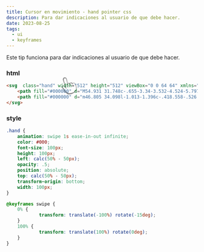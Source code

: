 ```yaml
---
title: Cursor en movimiento - hand pointer css
description: Para dar indicaciones al usuario de que debe hacer. 
date: 2023-08-25
tags:
  - ui
  - keyframes
---
```

Este tip funciona para dar indicaciones al usuario de que debe hacer. 
   <style>              
        .hand {
            animation: swipe 1s ease-in-out infinite;
            height: 100px;
            left: calc(50% - 50px);
            opacity: .5;
            position: absolute;
            transform-origin: bottom;
            width: 50px;
        }
        
        @keyframes swipe {
            0% {
                transform: translate(-100%) rotate(-15deg);
            }
            100% {
                transform: translate(100%) rotate(0deg);
            }
        }
  </style>
	
<svg  class="hand" width="512" height="512" viewBox="0 0 64 64" xmlns="http://www.w3.org/2000/svg">
    <path fill="#000000" d="M54.931 31.748c-.655-3.34-3.532-4.524-5.797-4.524c-1.029 0-1.972.228-2.705.626c-1.45-3.028-3.802-3.39-4.837-3.39c-1.191 0-2.389.426-3.393 1.178c-.923-1.277-2.654-2.024-4.852-2.024c-.843 0-1.771.121-2.579.377c.11-4.35.357-11.744.476-14.41c.128-2.876-.945-4.633-1.867-5.601C28.178 2.722 26.456 2 24.652 2c-1.853 0-3.61.749-4.824 2.055c-.908.977-1.95 2.73-1.758 5.538c.317 4.634 1.166 16.587 1.633 23.131c-1.538-3.931-4.539-5.359-6.78-5.359c-1.642 0-3.091.7-4.082 1.972c-.918 1.177-1.105 2.941-.458 4.29c2.079 4.337 3.534 8.924 3.707 11.688c.18 2.881 7.032 11.766 9.562 14.213C23.764 61.571 27.889 62 30.977 62c8.354 0 20.307-3.578 22.78-9.678c2.669-6.585 2.818-12.193 1.174-20.574m-3.703 21.208c-5.249 6.442-20.928 7.471-26.376 4.104c-3.31-2.045-9.148-8.959-9.961-13.875c-1.556-9.401-5.6-8.974-4.348-12.745c.741-2.232 6.188-3.403 7.938 3.969c.451 1.896 3.81 6.567 3.81 6.567s-1.877-25.088-1.61-30.334c.389-7.679 8.364-7.498 8.549-1.624c.098 3.089 0 19.083 0 19.083s.956-2.488 4.119-2.488c3.741 0 3.974 3.955 3.974 3.955s.862-3.023 3.522-3.023c3.723 0 4.949 5.686 4.949 5.686s.929-3.649 3.815-3.649c2 0 3.501 1.272 3.923 3.419c1.564 7.974 1.425 16.378-2.304 20.955"/>
    <path fill="#000000" d="m46.805 34.098l-1.013-1.396c-.418.558-.526 1.256-.46 1.915c.076.663.326 1.25.574 1.727c.252.483.509.874.779 1.301c.285.423.554.892.974 1.453c.838-1.115.576-2.672.011-3.682c-.273-.518-.572-.918-.865-1.318m-8.225-2.166l-1.014-1.396c-.418.558-.526 1.256-.459 1.915c.075.663.325 1.25.573 1.727c.252.483.509.874.779 1.301c.285.423.554.892.974 1.453c.838-1.115.576-2.672.011-3.682c-.272-.518-.572-.918-.864-1.318m-7.86-1.53l-1.014-1.396c-.417.558-.526 1.256-.459 1.915c.076.664.326 1.25.574 1.728c.252.483.509.873.779 1.3c.284.424.553.893.974 1.454c.837-1.115.575-2.673.011-3.683c-.272-.517-.572-.916-.865-1.318"/>
</svg>

### html

```html
<svg  class="hand" width="512" height="512" viewBox="0 0 64 64" xmlns="http://www.w3.org/2000/svg">
    <path fill="#000000" d="M54.931 31.748c-.655-3.34-3.532-4.524-5.797-4.524c-1.029 0-1.972.228-2.705.626c-1.45-3.028-3.802-3.39-4.837-3.39c-1.191 0-2.389.426-3.393 1.178c-.923-1.277-2.654-2.024-4.852-2.024c-.843 0-1.771.121-2.579.377c.11-4.35.357-11.744.476-14.41c.128-2.876-.945-4.633-1.867-5.601C28.178 2.722 26.456 2 24.652 2c-1.853 0-3.61.749-4.824 2.055c-.908.977-1.95 2.73-1.758 5.538c.317 4.634 1.166 16.587 1.633 23.131c-1.538-3.931-4.539-5.359-6.78-5.359c-1.642 0-3.091.7-4.082 1.972c-.918 1.177-1.105 2.941-.458 4.29c2.079 4.337 3.534 8.924 3.707 11.688c.18 2.881 7.032 11.766 9.562 14.213C23.764 61.571 27.889 62 30.977 62c8.354 0 20.307-3.578 22.78-9.678c2.669-6.585 2.818-12.193 1.174-20.574m-3.703 21.208c-5.249 6.442-20.928 7.471-26.376 4.104c-3.31-2.045-9.148-8.959-9.961-13.875c-1.556-9.401-5.6-8.974-4.348-12.745c.741-2.232 6.188-3.403 7.938 3.969c.451 1.896 3.81 6.567 3.81 6.567s-1.877-25.088-1.61-30.334c.389-7.679 8.364-7.498 8.549-1.624c.098 3.089 0 19.083 0 19.083s.956-2.488 4.119-2.488c3.741 0 3.974 3.955 3.974 3.955s.862-3.023 3.522-3.023c3.723 0 4.949 5.686 4.949 5.686s.929-3.649 3.815-3.649c2 0 3.501 1.272 3.923 3.419c1.564 7.974 1.425 16.378-2.304 20.955"/>
    <path fill="#000000" d="m46.805 34.098l-1.013-1.396c-.418.558-.526 1.256-.46 1.915c.076.663.326 1.25.574 1.727c.252.483.509.874.779 1.301c.285.423.554.892.974 1.453c.838-1.115.576-2.672.011-3.682c-.273-.518-.572-.918-.865-1.318m-8.225-2.166l-1.014-1.396c-.418.558-.526 1.256-.459 1.915c.075.663.325 1.25.573 1.727c.252.483.509.874.779 1.301c.285.423.554.892.974 1.453c.838-1.115.576-2.672.011-3.682c-.272-.518-.572-.918-.864-1.318m-7.86-1.53l-1.014-1.396c-.417.558-.526 1.256-.459 1.915c.076.664.326 1.25.574 1.728c.252.483.509.873.779 1.3c.284.424.553.893.974 1.454c.837-1.115.575-2.673.011-3.683c-.272-.517-.572-.916-.865-1.318"/>
</svg>
```

### style

```css
.hand {
	animation: swipe 1s ease-in-out infinite;
	color: #000;
	font-size: 100px;
	height: 100px;
	left: calc(50% - 50px);
	opacity: .5;
	position: absolute;
	top: calc(50% - 50px);
	transform-origin: bottom;
	width: 100px;
}

@keyframes swipe {
	0% {
			transform: translate(-100%) rotate(-15deg);
	}
	100% {
			transform: translate(100%) rotate(0deg);
	}
}
```
